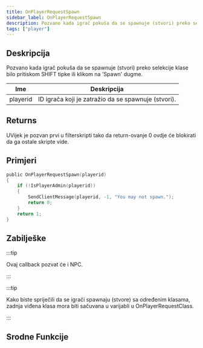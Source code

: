 ```yaml
---
title: OnPlayerRequestSpawn
sidebar_label: OnPlayerRequestSpawn
description: Pozvano kada igrač pokuša da se spawnuje (stvori) preko selekcije klase bilo pritiskom SHIFT tipke ili klikom na 'Spawn' dugme.
tags: ["player"]
---
```


## Deskripcija

Pozvano kada igrač pokuša da se spawnuje (stvori) preko selekcije klase bilo pritiskom SHIFT tipke ili klikom na 'Spawn' dugme.

| Ime      | Deskripcija                                         |
| -------- | --------------------------------------------------- |
| playerid | ID igrača koji je zatražio da se spawnuje (stvori). |

## Returns

UVijek je pozvan prvi u filterskripti tako da return-ovanje 0 ovdje će blokirati da ga ostale skripte vide.

## Primjeri

```c
public OnPlayerRequestSpawn(playerid)
{
    if (!IsPlayerAdmin(playerid))
    {
        SendClientMessage(playerid, -1, "You may not spawn.");
        return 0;
    }
    return 1;
}
```

## Zabilješke

:::tip

Ovaj callback pozvat će i NPC.

:::

:::tip

Kako biste spriječili da se igrači spawnaju (stvore) sa određenim klasama, zadnja viđena klasa mora biti sačuvana u varijabli u OnPlayerRequestClass.

:::

## Srodne Funkcije
